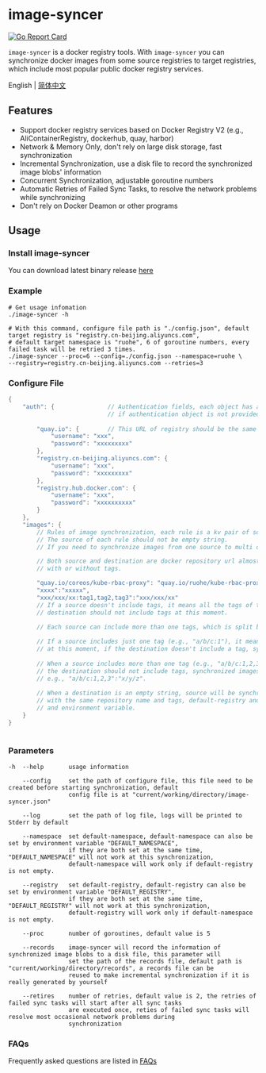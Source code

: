 # image-syncer

[![Go Report Card](https://goreportcard.com/badge/github.com/AliyunContainerService/image-syncer)](https://goreportcard.com/report/github.com/AliyunContainerService/image-syncer)

`image-syncer` is a docker registry tools. With `image-syncer` you can synchronize docker images from some source registries to target registries, which include most popular public docker registry services.

English | [简体中文](./README-zh_CN.md)

## Features

- Support docker registry services based on Docker Registry V2 (e.g., AliContainerRegistry, dockerhub, quay, harbor)
- Network & Memory Only, don't rely on large disk storage, fast synchronization
- Incremental Synchronization, use a disk file to record the synchronized image blobs' information
- Concurrent Synchronization, adjustable goroutine numbers
- Automatic Retries of Failed Sync Tasks, to resolve the network problems while synchronizing
- Don't rely on Docker Deamon or other programs

## Usage

### Install image-syncer

You can download latest binary release [here](https://github.com/AliyunContainerService/image-syncer/releases)


### Example

```shell
# Get usage infomation
./image-syncer -h

# With this command, configure file path is "./config.json", default target registry is "registry.cn-beijing.aliyuncs.com",
# default target namespace is "ruohe", 6 of goroutine numbers, every failed task will be retried 3 times.
./image-syncer --proc=6 --config=./config.json --namespace=ruohe \
--registry=registry.cn-beijing.aliyuncs.com --retries=3
```

### Configure File

```java
{
    "auth": {               // Authentication fields, each object has a URL as key and a username/password pair as value, 
                            // if authentication object is not provided for a registry, access to the registry will be anonymous.
        
        "quay.io": {        // This URL of registry should be the same as registry used below in "images fields".
            "username": "xxx",             
            "password": "xxxxxxxxx"         
        },
        "registry.cn-beijing.aliyuncs.com": {
            "username": "xxx",
            "password": "xxxxxxxxx"
        },
        "registry.hub.docker.com": {
            "username": "xxx",
            "password": "xxxxxxxxxx"
        }
    },
    "images": {
        // Rules of image synchronization, each rule is a kv pair of source(key) and destination(value). 
        // The source of each rule should not be empty string.
        // If you need to synchronize images from one source to multi destinations, add more rules.

        // Both source and destination are docker repository url almostly (repository/namespace:tag), 
        // with or without tags.

        "quay.io/coreos/kube-rbac-proxy": "quay.io/ruohe/kube-rbac-proxy",
        "xxxx":"xxxxx",
        "xxx/xxx/xx:tag1,tag2,tag3":"xxx/xxx/xx"
        // If a source doesn't include tags, it means all the tags of this repository need to be synchronized,
        // destination should not include tags at this moment.
        
        // Each source can include more than one tags, which is split by comma (e.g., "a/b/c:1", "a/b/c:1,2,3").

        // If a source includes just one tag (e.g., "a/b/c:1"), it means only one tag need to be synchronized;
        // at this moment, if the destination doesn't include a tag, synchronized image will keep the same tag.
        
        // When a source includes more than one tag (e.g., "a/b/c:1,2,3"), at this moment,
        // the destination should not include tags, synchronized images will keep the same tag tags.
        // e.g., "a/b/c:1,2,3":"x/y/z".
        
        // When a destination is an empty string, source will be synchronized to "default-registry/default-namespace"
        // with the same repository name and tags, default-registry and default-namespace can be set by both parameters
        // and environment variable.
    }	 
}	
     
```

### Parameters

```
-h  --help       usage information

    --config     set the path of configure file, this file need to be created before starting synchronization, default
                 config file is at "current/working/directory/image-syncer.json"

    --log        set the path of log file, logs will be printed to Stderr by default 

    --namespace  set default-namespace, default-namespace can also be set by environment variable "DEFAULT_NAMESPACE",
                 if they are both set at the same time, "DEFAULT_NAMESPACE" will not work at this synchronization,
                 default-namespace will work only if default-registry is not empty.

    --registry   set default-registry, default-registry can also be set by environment variable "DEFAULT_REGISTRY",
                 if they are both set at the same time, "DEFAULT_REGISTRY" will not work at this synchronization, 
                 default-registry will work only if default-namespace is not empty.

    --proc       number of goroutines, default value is 5

    --records    image-syncer will record the information of synchronized image blobs to a disk file, this parameter will
                 set the path of the records file, default path is "current/working/directory/records", a records file can be 
                 reused to make incremental synchronization if it is really generated by yourself

    --retires    number of retries, default value is 2, the retries of failed sync tasks will start after all sync tasks
                 are executed once, reties of failed sync tasks will resolve most occasional network problems during 
                 synchronization
```


### FAQs

Frequently asked questions are listed in [FAQs](./FAQs.md)
